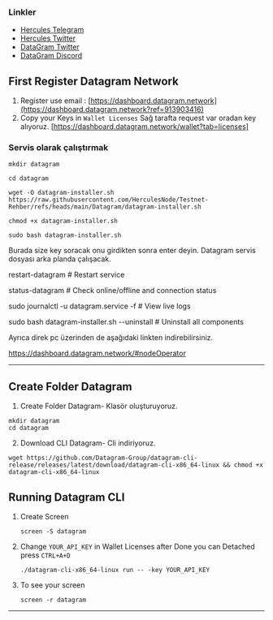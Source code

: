 
### Linkler
 * [Hercules Telegram](https://t.me/HerculesNodeTG)
 * [Hercules Twitter](https://twitter.com/Herculesnode)
 * [DataGram Twitter](https://twitter.com/DGramNetwork)
 * [DataGram Discord](https://discord.com/invite/datagramnetwork)
## First Register Datagram Network ##
  1. Register use email : [https://dashboard.datagram.network](https://dashboard.datagram.network?ref=913903416) 
  2. Copy your Keys in `Wallet Licenses` Sağ tarafta request var oradan key alıyoruz. [https://dashboard.datagram.network/wallet?tab=licenses]




### Servis olarak çalıştırmak

```
mkdir datagram
```
```
cd datagram
```
```
wget -O datagram-installer.sh https://raw.githubusercontent.com/HerculesNode/Testnet-Rehber/refs/heads/main/Datagram/datagram-installer.sh
```
```
chmod +x datagram-installer.sh
```
```
sudo bash datagram-installer.sh
```
Burada size key soracak onu girdikten sonra enter deyin. Datagram servis dosyası arka planda çalışacak.

restart-datagram                         # Restart service

status-datagram                          # Check online/offline and connection status

sudo journalctl -u datagram.service -f   # View live logs

sudo bash datagram-installer.sh --uninstall  # Uninstall all components

Ayrıca direk pc üzerinden de aşağıdaki linkten indirebilirsiniz.

https://dashboard.datagram.network/#nodeOperator



--------------------------------------------------
## Create Folder Datagram ##
  1. Create Folder Datagram- Klasör oluşturuyoruz.

    mkdir datagram
    cd datagram
    
  2. Download CLI Datagram- Cli indiriyoruz. 

    
    wget https://github.com/Datagram-Group/datagram-cli-release/releases/latest/download/datagram-cli-x86_64-linux && chmod +x datagram-cli-x86_64-linux
    
## Running Datagram CLI ##
  1. Create Screen
     ```
     screen -S datagram
     ```
  2. Change `YOUR_API_KEY` in Wallet Licenses after Done you can Detached press `CTRL+A+D`
     ```
     ./datagram-cli-x86_64-linux run -- -key YOUR_API_KEY
     ```
  3. To see your screen
     ```
     screen -r datagram
     ```
-------------------------------------

